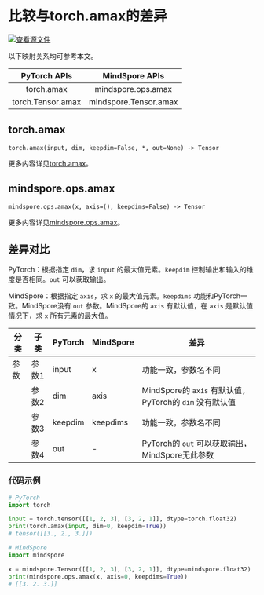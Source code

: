 # 比较与torch.amax的差异

[![查看源文件](https://mindspore-website.obs.cn-north-4.myhuaweicloud.com/website-images/r2.3.0/resource/_static/logo_source.svg)](https://gitee.com/mindspore/docs/blob/r2.3.0/docs/mindspore/source_zh_cn/note/api_mapping/pytorch_diff/amax.md)

以下映射关系均可参考本文。

|     PyTorch APIs      |      MindSpore APIs       |
| :-------------------: | :-----------------------: |
|    torch.amax     |  mindspore.ops.amax   |
|   torch.Tensor.amax    |   mindspore.Tensor.amax    |

## torch.amax

```text
torch.amax(input, dim, keepdim=False, *, out=None) -> Tensor
```

更多内容详见[torch.amax](https://pytorch.org/docs/1.8.1/generated/torch.amax.html#torch.amax)。

## mindspore.ops.amax

```text
mindspore.ops.amax(x, axis=(), keepdims=False) -> Tensor
```

更多内容详见[mindspore.ops.amax](https://mindspore.cn/docs/zh-CN/r2.3.0/api_python/ops/mindspore.ops.amax.html)。

## 差异对比

PyTorch：根据指定 `dim`，求 `input` 的最大值元素。`keepdim` 控制输出和输入的维度是否相同。`out` 可以获取输出。

MindSpore：根据指定 `axis`，求 `x` 的最大值元素。`keepdims` 功能和PyTorch一致。MindSpore没有 `out` 参数。MindSpore的 `axis` 有默认值，在 `axis` 是默认值情况下，求 `x` 所有元素的最大值。

| 分类 | 子类  | PyTorch | MindSpore | 差异                                    |
| ---- | ----- | ------- | --------- | --------------------------------------- |
| 参数 | 参数1 | input   | x         | 功能一致，参数名不同                    |
|      | 参数2 | dim   | axis      | MindSpore的 `axis` 有默认值，PyTorch的 `dim` 没有默认值 |
|      | 参数3 | keepdim   | keepdims | 功能一致，参数名不同 |
|      | 参数4 | out   | -         | PyTorch的 `out` 可以获取输出，MindSpore无此参数 |

### 代码示例

```python
# PyTorch
import torch

input = torch.tensor([[1, 2, 3], [3, 2, 1]], dtype=torch.float32)
print(torch.amax(input, dim=0, keepdim=True))
# tensor([[3., 2., 3.]])

# MindSpore
import mindspore

x = mindspore.Tensor([[1, 2, 3], [3, 2, 1]], dtype=mindspore.float32)
print(mindspore.ops.amax(x, axis=0, keepdims=True))
# [[3. 2. 3.]]
```
